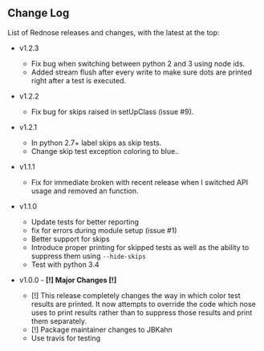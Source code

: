 ## Change Log

List of Rednose releases and changes, with the latest at the top:
  * v1.2.3
    * Fix bug when switching between python 2 and 3 using node ids.
    * Added stream flush after every write to make sure dots are printed right after a test is executed.

  * v1.2.2
    * Fix bug for skips raised in setUpClass (issue #9).

  * v1.2.1
    * In python 2.7+ label skips as skip tests.
    * Change skip test exception coloring to blue..

  * v1.1.1
    * Fix for immediate broken with recent release when I switched API usage and removed an function.

  * v1.1.0
    * Update tests for better reporting
    * fix for errors during module setup (issue #1)
    * Better support for skips
    * Introduce proper printing for skipped tests as well as the ability to suppress them using `--hide-skips`
    * Test with python 3.4

  * v1.0.0 - **[!] Major Changes [!]**
    * [!] This release completely changes the way in which color test results are printed. It now attempts to override the code which nose uses to print results rather than to suppress those results and print them separately.
    * [!] Package maintainer changes to JBKahn
    * Use travis for testing
